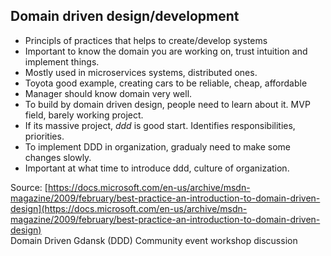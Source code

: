 ## Domain driven design/development
* Principls of practices that helps to create/develop systems
* Important to know the domain you are working on, trust intuition and implement things.
* Mostly used in microservices systems, distributed ones.
* Toyota good example, creating cars to be reliable, cheap, affordable
* Manager should know domain very well.
* To build by domain driven design,  people need to learn about it.
MVP field, barely working project.
* If its massive project, *ddd* is good start. Identifies responsibilities, priorities.
* To implement DDD in organization, gradualy need to make some changes slowly.
* Important at what time to introduce ddd, culture of organization.


Source: [https://docs.microsoft.com/en-us/archive/msdn-magazine/2009/february/best-practice-an-introduction-to-domain-driven-design](https://docs.microsoft.com/en-us/archive/msdn-magazine/2009/february/best-practice-an-introduction-to-domain-driven-design)  
Domain Driven Gdansk (DDD) Community event workshop discussion

